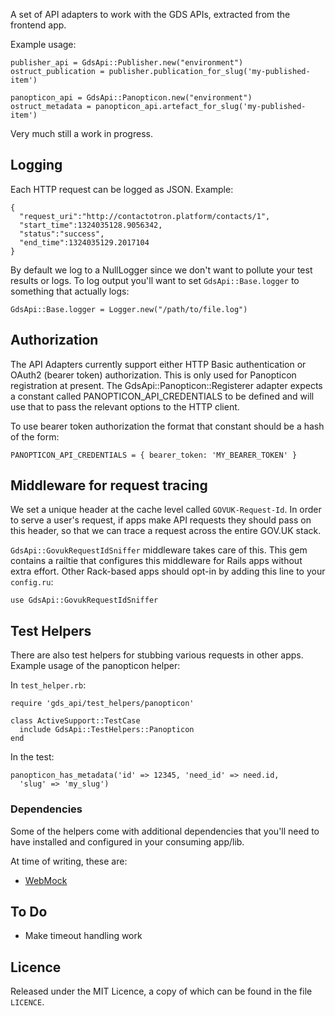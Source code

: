 A set of API adapters to work with the GDS APIs, extracted from the frontend
app.

Example usage:

    publisher_api = GdsApi::Publisher.new("environment")
    ostruct_publication = publisher.publication_for_slug('my-published-item')

    panopticon_api = GdsApi::Panopticon.new("environment")
    ostruct_metadata = panopticon_api.artefact_for_slug('my-published-item')

Very much still a work in progress.

## Logging

Each HTTP request can be logged as JSON. Example:

    {
      "request_uri":"http://contactotron.platform/contacts/1",
      "start_time":1324035128.9056342,
      "status":"success",
      "end_time":1324035129.2017104
    }


By default we log to a NullLogger since we don't want to pollute your test
results or logs. To log output you'll want to set `GdsApi::Base.logger` to
something that actually logs:

    GdsApi::Base.logger = Logger.new("/path/to/file.log")

## Authorization

The API Adapters currently support either HTTP Basic authentication or OAuth2
(bearer token) authorization. This is only used for Panopticon registration at
present. The GdsApi::Panopticon::Registerer adapter expects a constant called
PANOPTICON_API_CREDENTIALS to be defined and will use that to pass the relevant
options to the HTTP client.

To use bearer token authorization the format that constant should be a hash of
the form:

    PANOPTICON_API_CREDENTIALS = { bearer_token: 'MY_BEARER_TOKEN' }


## Middleware for request tracing

We set a unique header at the cache level called `GOVUK-Request-Id`. In order
to serve a user's request, if apps make API requests they should pass on this
header, so that we can trace a request across the entire GOV.UK stack.

`GdsApi::GovukRequestIdSniffer` middleware takes care of this. This gem contains
a railtie that configures this middleware for Rails apps without extra effort.
Other Rack-based apps should opt-in by adding this line to your `config.ru`:

```use GdsApi::GovukRequestIdSniffer```


## Test Helpers

There are also test helpers for stubbing various requests in other apps.
Example usage of the panopticon helper:

In `test_helper.rb`:

    require 'gds_api/test_helpers/panopticon'

    class ActiveSupport::TestCase
      include GdsApi::TestHelpers::Panopticon
    end

In the test:

    panopticon_has_metadata('id' => 12345, 'need_id' => need.id,
      'slug' => 'my_slug')

### Dependencies

Some of the helpers come with additional dependencies that you'll need to
have installed and configured in your consuming app/lib.

At time of writing, these are:

* [WebMock](https://github.com/bblimke/webmock)

## To Do

* Make timeout handling work

## Licence

Released under the MIT Licence, a copy of which can be found in the file
`LICENCE`.
